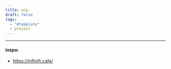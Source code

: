 ```yaml
---
title: wip
draft: false
tags:
  - "#template"
  - project
---
```

 
---
#### inspo: 
- https://infinifi.cafe/